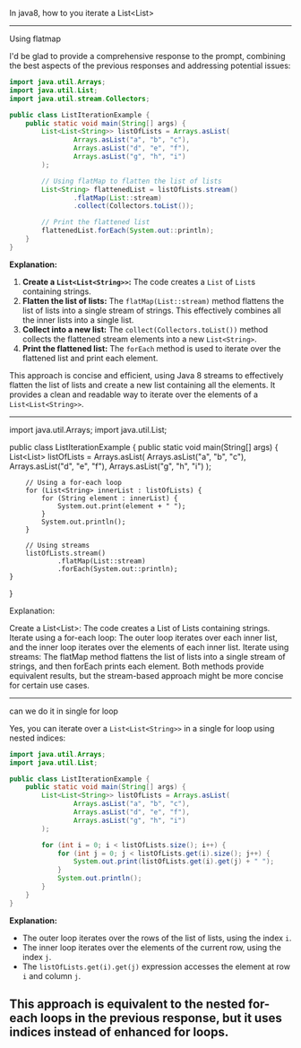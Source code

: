 In java8, how to you iterate a List<List<String>>

---

Using flatmap

I'd be glad to provide a comprehensive response to the prompt, combining the best aspects of the previous responses and addressing potential issues:

```java
import java.util.Arrays;
import java.util.List;
import java.util.stream.Collectors;

public class ListIterationExample {
    public static void main(String[] args) {
        List<List<String>> listOfLists = Arrays.asList(
                Arrays.asList("a", "b", "c"),
                Arrays.asList("d", "e", "f"),
                Arrays.asList("g", "h", "i")
        );

        // Using flatMap to flatten the list of lists
        List<String> flattenedList = listOfLists.stream()
                .flatMap(List::stream)
                .collect(Collectors.toList());

        // Print the flattened list
        flattenedList.forEach(System.out::println);
    }
}
```

**Explanation:**

1. **Create a `List<List<String>>`:** The code creates a `List` of `List`s containing strings.
2. **Flatten the list of lists:** The `flatMap(List::stream)` method flattens the list of lists into a single stream of strings. This effectively combines all the inner lists into a single list.
3. **Collect into a new list:** The `collect(Collectors.toList())` method collects the flattened stream elements into a new `List<String>`.
4. **Print the flattened list:** The `forEach` method is used to iterate over the flattened list and print each element.

This approach is concise and efficient, using Java 8 streams to effectively flatten the list of lists and create a new list containing all the elements. It provides a clean and readable way to iterate over the elements of a `List<List<String>>`.

---

import java.util.Arrays;
import java.util.List;

public class ListIterationExample {
public static void main(String[] args) {
List<List<String>> listOfLists = Arrays.asList(
Arrays.asList("a", "b", "c"),
Arrays.asList("d", "e", "f"),
Arrays.asList("g", "h", "i")
);

        // Using a for-each loop
        for (List<String> innerList : listOfLists) {
            for (String element : innerList) {
                System.out.print(element + " ");
            }
            System.out.println();
        }

        // Using streams
        listOfLists.stream()
                .flatMap(List::stream)
                .forEach(System.out::println);
    }

}

Explanation:

Create a List<List<String>>: The code creates a List of Lists containing strings.
Iterate using a for-each loop: The outer loop iterates over each inner list, and the inner loop iterates over the elements of each inner list.
Iterate using streams: The flatMap method flattens the list of lists into a single stream of strings, and then forEach prints each element.
Both methods provide equivalent results, but the stream-based approach might be more concise for certain use cases.

---

can we do it in single for loop

Yes, you can iterate over a `List<List<String>>` in a single for loop using nested indices:

```java
import java.util.Arrays;
import java.util.List;

public class ListIterationExample {
    public static void main(String[] args) {
        List<List<String>> listOfLists = Arrays.asList(
                Arrays.asList("a", "b", "c"),
                Arrays.asList("d", "e", "f"),
                Arrays.asList("g", "h", "i")
        );

        for (int i = 0; i < listOfLists.size(); i++) {
            for (int j = 0; j < listOfLists.get(i).size(); j++) {
                System.out.print(listOfLists.get(i).get(j) + " ");
            }
            System.out.println();
        }
    }
}
```

**Explanation:**

- The outer loop iterates over the rows of the list of lists, using the index `i`.
- The inner loop iterates over the elements of the current row, using the index `j`.
- The `listOfLists.get(i).get(j)` expression accesses the element at row `i` and column `j`.

## This approach is equivalent to the nested for-each loops in the previous response, but it uses indices instead of enhanced for loops.
